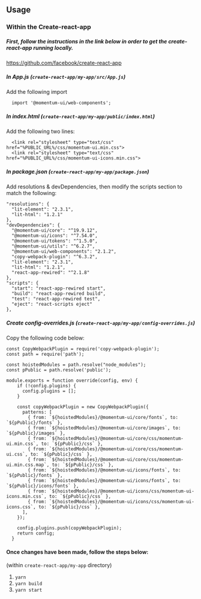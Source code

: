 ## Usage

### Within the Create-react-app
##### First, follow the instructions in the link below in order to get the create-react-app running locally.
https://github.com/facebook/create-react-app

##### In App.js (`create-react-app/my-app/src/App.js`)
Add the following import
```
  import '@momentum-ui/web-components';
```

##### In index.html (`create-react-app/my-app/public/index.html`)
Add the following two lines:
```
  <link rel="stylesheet" type="text/css" href="%PUBLIC_URL%/css/momentum-ui.min.css">
  <link rel="stylesheet" type="text/css" href="%PUBLIC_URL%/css/momentum-ui-icons.min.css">
```

##### In package.json (`create-react-app/my-app/package.json`)
Add resolutions & devDependencies, then modify the scripts section to match the following:
  ```
  "resolutions": {
    "lit-element": "2.3.1",
    "lit-html": "1.2.1"
  },
  "devDependencies": {
    "@momentum-ui/core": "^19.9.12",
    "@momentum-ui/icons": "^7.54.0",
    "@momentum-ui/tokens": "^1.5.0",
    "@momentum-ui/utils": "^6.2.7",
    "@momentum-ui/web-components": "2.1.2",
    "copy-webpack-plugin": "^6.3.2",
    "lit-element": "2.3.1",
    "lit-html": "1.2.1",
    "react-app-rewired": "^2.1.8"
  },
  "scripts": {
    "start": "react-app-rewired start",
    "build": "react-app-rewired build",
    "test": "react-app-rewired test",
    "eject": "react-scripts eject"
  },
  ```
  
##### Create config-overrides.js (`create-react-app/my-app/config-overrides.js`)
Copy the following code below:
```
const CopyWebpackPlugin = require('copy-webpack-plugin');
const path = require('path');

const hoistedModules = path.resolve("node_modules");
const pPublic = path.resolve('public');

module.exports = function override(config, env) {
    if (!config.plugins) {
      config.plugins = [];
    }

    const copyWebpackPlugin = new CopyWebpackPlugin({
      patterns: [
        { from: `${hoistedModules}/@momentum-ui/core/fonts`, to: `${pPublic}/fonts` },
        { from: `${hoistedModules}/@momentum-ui/core/images`, to: `${pPublic}/images` },
        { from: `${hoistedModules}/@momentum-ui/core/css/momentum-ui.min.css`, to: `${pPublic}/css` },
        { from: `${hoistedModules}/@momentum-ui/core/css/momentum-ui.css`, to: `${pPublic}/css` },
        { from: `${hoistedModules}/@momentum-ui/core/css/momentum-ui.min.css.map`, to: `${pPublic}/css` },
        { from: `${hoistedModules}/@momentum-ui/icons/fonts`, to: `${pPublic}/fonts` },
        { from: `${hoistedModules}/@momentum-ui/icons/fonts`, to: `${pPublic}/icons/fonts` },
        { from: `${hoistedModules}/@momentum-ui/icons/css/momentum-ui-icons.min.css`, to: `${pPublic}/css` },
        { from: `${hoistedModules}/@momentum-ui/icons/css/momentum-ui-icons.css`, to: `${pPublic}/css` },
      ],
    });

    config.plugins.push(copyWebpackPlugin);
    return config;
  }
```

#### Once changes have been made, follow the steps below:

(within `create-react-app/my-app` directory)

1. `yarn`
2. `yarn build`
3. `yarn start`
 
